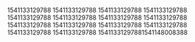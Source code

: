 1541133129788
1541133129788
1541133129788
1541133129788
1541133129788
1541133129788
1541133129788
1541133129788
1541133129788
1541133129788
1541133129788
1541133129788
1541133129788
1541133129788
15411331297881541148008388